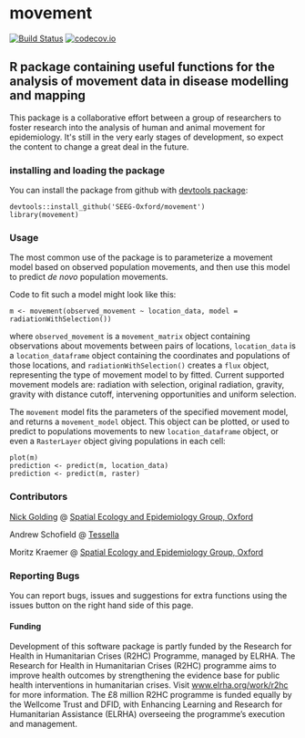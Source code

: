 # movement

[![Build Status](https://travis-ci.org/SEEG-Oxford/movement.svg?branch=master)](https://travis-ci.org/SEEG-Oxford/movement)
[![codecov.io](https://codecov.io/github/SEEG-Oxford/movement/coverage.svg?branch=master)](https://codecov.io/github/SEEG-Oxford/movement?branch=master)

## R package containing useful functions for the analysis of movement data in disease modelling and mapping

This package is a collaborative effort between a group of researchers to foster research into the analysis of human and animal movement for epidemiology. It's still in the very early stages of development, so expect the content to change a great deal in the future.

### installing and loading the package

You can install the package from github with [devtools package][devtools]:

```
devtools::install_github('SEEG-Oxford/movement')
library(movement)
```

### Usage

The most common use of the package is to parameterize a movement model based on observed population movements, and then use this model to predict _de novo_ population movements.

Code to fit such a model might look like this:

```
m <- movement(observed_movement ~ location_data, model = radiationWithSelection())
```

where ```observed_movement``` is a ```movement_matrix``` object containing observations about movements between pairs of locations, ```location_data``` is a ```location_dataframe``` object containing the coordinates and populations of those locations, and ```radiationWithSelection()``` creates a ```flux``` object, representing the type of movement model to by fitted. Current supported movement models are: radiation with selection, original radiation, gravity, gravity with distance cutoff, intervening opportunities and uniform selection.

The ```movement``` model fits the parameters of the specified movement model, and returns a ```movement_model``` object. This object can be plotted, or used to predict to populations movements to new ```location_dataframe``` object, or even a ```RasterLayer``` object giving populations in each cell:

```
plot(m)
prediction <- predict(m, location_data)
prediction <- predict(m, raster)
```

### Contributors

[Nick Golding][Nick] @ [Spatial Ecology and Epidemiology Group, Oxford][seeg]

Andrew Schofield @ [Tessella][tessella]

Moritz Kraemer @ [Spatial Ecology and Epidemiology Group, Oxford][seeg]

### Reporting Bugs

You can report bugs, issues and suggestions for extra functions using the issues button on the right hand side of this page.


#### Funding

Development of this software package is partly funded by the Research for Health in Humanitarian Crises (R2HC) Programme, managed by ELRHA. The Research for Health in Humanitarian Crises (R2HC) programme aims to improve health outcomes by strengthening the evidence base for public health interventions in humanitarian crises. Visit www.elrha.org/work/r2hc for more information. The £8 million R2HC programme is funded equally by the Wellcome Trust and DFID, with Enhancing Learning and Research for Humanitarian Assistance (ELRHA) overseeing the programme’s execution and management.

[Nick]: http://seeg.zoo.ox.ac.uk/members/dr-nick-golding
[seeg]: http://seeg.zoo.ox.ac.uk
[devtools]: http://cran.r-project.org/package=devtools
[tessella]: http://www.tessella.com
